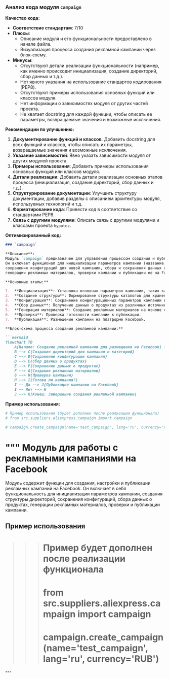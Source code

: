 ### **Анализ кода модуля `campaign`**

**Качество кода:**

- **Соответствие стандартам**: 7/10
- **Плюсы**:
    - Описание модуля и его функциональности предоставлено в начале файла.
    - Визуализация процесса создания рекламной кампании через блок-схему.
- **Минусы**:
    - Отсутствуют детали реализации функциональности (например, как именно происходит инициализация, создание директорий, сбор данных и т.д.).
    - Нет явного указания на использование стандартов кодирования (PEP8).
    - Отсутствуют примеры использования основных функций или классов модуля.
    - Нет информации о зависимостях модуля от других частей проекта.
    - Не хватает docstring для каждой функции, чтобы описать ее параметры, возвращаемые значения и возможные исключения.

**Рекомендации по улучшению:**

1.  **Документирование функций и классов**: Добавить docstring для всех функций и классов, чтобы описать их параметры, возвращаемые значения и возможные исключения.
2.  **Указание зависимостей**: Явно указать зависимости модуля от других модулей проекта.
3.  **Примеры использования**: Добавить примеры использования основных функций или классов модуля.
4.  **Детали реализации**: Добавить детали реализации основных этапов процесса (инициализация, создание директорий, сбор данных и т.д.).
5.  **Структурирование документации**: Улучшить структуру документации, добавив разделы с описанием архитектуры модуля, используемых технологий и т.д.
6. **Форматирование кода**: Привести код в соответствие со стандартами PEP8.
7. **Связь с другими модулями**: Описать связь с другими модулями и классами проекта `hypotez`.

**Оптимизированный код:**

```markdown
### `campaign`

**Описание**:
Модуль `campaign` предназначен для управления процессом создания и публикации рекламных кампаний на Facebook.
Он включает функционал для инициализации параметров кампании (название, язык, валюта), создания структуры директорий,
сохранения конфигураций для новой кампании, сбора и сохранения данных о продуктах через `ali` или `html`,
генерации рекламных материалов, проверки кампании и публикации ее на Facebook.

**Основные этапы:**

1.  **Инициализация**: Установка основных параметров кампании, таких как название, язык и валюта.
2.  **Создание структуры**: Формирование структуры каталогов для хранения данных и конфигураций кампании.
3.  **Конфигурация**: Сохранение конфигурационных параметров кампании в файлы.
4.  **Сбор данных**: Получение данных о продуктах из различных источников (`ali`, `html`).
5.  **Генерация материалов**: Создание рекламных материалов на основе собранных данных.
6.  **Проверка**: Проверка готовности кампании к публикации.
7.  **Публикация**: Размещение кампании на платформе Facebook.

**Блок-схема процесса создания рекламной кампании:**

```mermaid
flowchart TD
    A[Начало: Создание рекламной кампании для размещения на Facebook] --> B{Инициализация названия кампании, языка и валюты}
    B --> C{Создание директорий для кампании и категорий}
    C --> D{Сохранение конфигурации кампании}
    D --> E{Сбор данных о продуктах}
    E --> F{Сохранение данных о продуктах}
    F --> G{Создание рекламных материалов}
    G --> H{Проверка кампании}
    H --> I{Готова ли кампания?}
    I -- Да --> J{Публикация кампании на Facebook}
    I -- Нет --> H
    J --> K[Конец: Завершение создания рекламной кампании]
```

**Пример использования:**
   ```python
   # Пример использования (будет дополнен после реализации функционала)
   # from src.suppliers.aliexpress.campaign import campaign

   # campaign.create_campaign(name='test_campaign', lang='ru', currency='RUB')
   ```
"""
Модуль для работы с рекламными кампаниями на Facebook
========================================================

Модуль содержит функции для создания, настройки и публикации рекламных кампаний на Facebook.
Он включает в себя функциональность для инициализации параметров кампании, создания структуры директорий,
сохранения конфигураций, сбора данных о продуктах, генерации рекламных материалов, проверки и публикации кампании.

Пример использования
----------------------

>>> # Пример будет дополнен после реализации функционала
>>> # from src.suppliers.aliexpress.campaign import campaign
>>> # campaign.create_campaign(name='test_campaign', lang='ru', currency='RUB')
"""